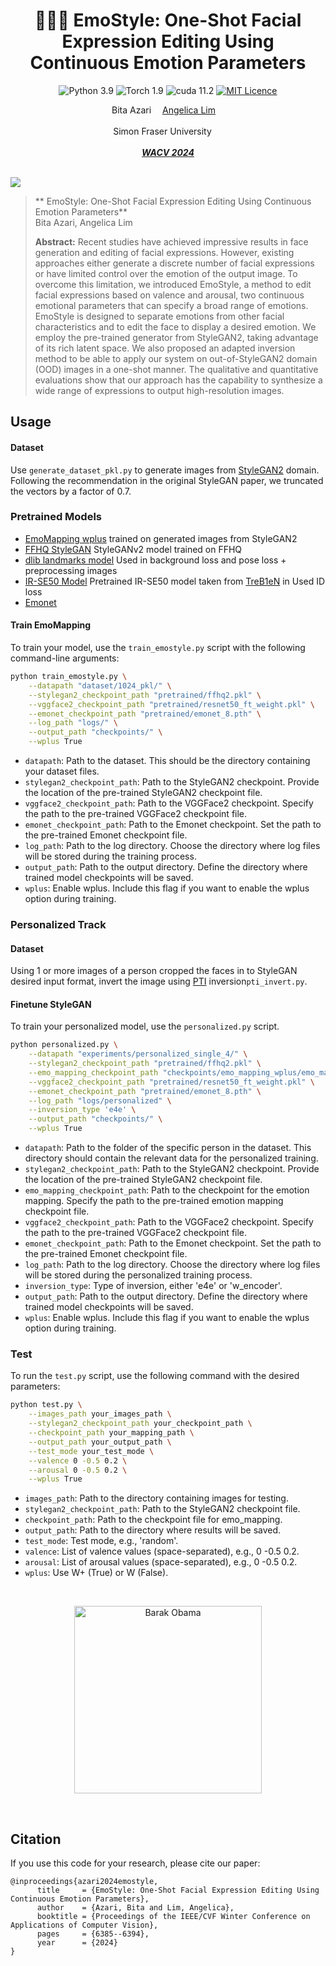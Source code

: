 <div align="center">


# 🙂😐🙁 EmoStyle: One-Shot Facial Expression Editing Using Continuous Emotion Parameters

![Python 3.9](https://img.shields.io/badge/Python-3.9-red)
![Torch 1.9](https://img.shields.io/badge/torch-1.9-green)
![cuda 11.2](https://img.shields.io/badge/cuda-11.2-purple)
[![MIT Licence ](https://img.shields.io/badge/License-MIT-yellow.svg)](https://opensource.org/licenses/MIT)

<div>
    <a target='_blank'>Bita Azari</a>&emsp;
    <a href='https://www.sfu.ca/computing/people/faculty/angelicalim.html' target='_blank'>Angelica Lim</a>&emsp;
</div>
<br>
<div>
    Simon Fraser University &emsp;
</div>
<br>
<i><strong><a href='https://openaccess.thecvf.com/content/WACV2024/papers/Azari_EmoStyle_One-Shot_Facial_Expression_Editing_Using_Continuous_Emotion_Parameters_WACV_2024_paper.pdf' target='_blank'>WACV 2024</a></strong></i>
<br>
<br>
<!-- <br>
  <p align="center">
    <img src="resrc/git.png" height="400">
  </p>
<br> -->
</div>

![](resrc/git.png)
>** EmoStyle: One-Shot Facial Expression Editing Using Continuous Emotion Parameters**<br>
> Bita Azari, Angelica Lim <br>
>
>**Abstract:** Recent studies have achieved impressive results in face generation and editing of facial expressions. However, existing approaches either generate a discrete number of facial expressions or have limited control over the emotion of the output image. To overcome this limitation, we introduced EmoStyle, a method to edit facial expressions based on valence and arousal, two continuous emotional parameters that can specify a broad range of emotions. EmoStyle is designed to separate emotions from other facial characteristics and to edit the face to display a desired emotion. We employ the pre-trained generator from StyleGAN2, taking advantage of its rich latent space. We also proposed an adapted inversion method to be able to apply our system on out-of-StyleGAN2 domain (OOD) images in a one-shot manner. The qualitative and quantitative evaluations show that our approach has the capability to synthesize a wide range of expressions to output high-resolution images.

## Usage
#### Dataset
Use `generate_dataset_pkl.py` to generate images from [StyleGAN2](https://github.com/NVlabs/stylegan2?tab=readme-ov-file) domain. Following the recommendation in the original StyleGAN paper, we truncated the vectors by a factor of 0.7.

### Pretrained Models
- [EmoMapping wplus](https://drive.google.com/file/d/17C1-ACpPbFnaRNVYpDPrzNTYbFJPL_7h/view?usp=sharing) trained on generated images from StyleGAN2
- [FFHQ StyleGAN](https://nvlabs-fi-cdn.nvidia.com/stylegan2-ada-pytorch/pretrained/ffhq.pkl) StyleGANv2 model trained on FFHQ
- [dlib landmarks model](http://dlib.net/files/shape_predictor_68_face_landmarks.dat.bz2) Used in background loss and pose loss + preprocessing images
- [IR-SE50 Model](https://drive.google.com/file/d/1KW7bjndL3QG3sxBbZxreGHigcCCpsDgn/view?usp=sharing) Pretrained IR-SE50 model taken from [TreB1eN](https://github.com/TreB1eN/InsightFace_Pytorch) in Used ID loss
- [Emonet](https://github.com/face-analysis/emonet/blob/master/pretrained/emonet_8.pth) 
  
#### Train EmoMapping
To train your model, use the `train_emostyle.py` script with the following command-line arguments:

```bash
python train_emostyle.py \
    --datapath "dataset/1024_pkl/" \
    --stylegan2_checkpoint_path "pretrained/ffhq2.pkl" \
    --vggface2_checkpoint_path "pretrained/resnet50_ft_weight.pkl" \
    --emonet_checkpoint_path "pretrained/emonet_8.pth" \
    --log_path "logs/" \
    --output_path "checkpoints/" \
    --wplus True
```
- `datapath`: Path to the dataset. This should be the directory containing your dataset files.
- `stylegan2_checkpoint_path`: Path to the StyleGAN2 checkpoint. Provide the location of the pre-trained StyleGAN2 checkpoint file.
- `vggface2_checkpoint_path`: Path to the VGGFace2 checkpoint. Specify the path to the pre-trained VGGFace2 checkpoint file.
- `emonet_checkpoint_path`: Path to the Emonet checkpoint. Set the path to the pre-trained Emonet checkpoint file.
- `log_path`: Path to the log directory. Choose the directory where log files will be stored during the training process.
- `output_path`: Path to the output directory. Define the directory where trained model checkpoints will be saved.
- `wplus`: Enable wplus. Include this flag if you want to enable the wplus option during training.

### Personalized Track
#### Dataset
Using 1 or more images of a person cropped the faces in to StyleGAN desired input format, invert the image using [PTI](https://github.com/danielroich/PTI) inversion`pti_invert.py`.

#### Finetune StyleGAN
 To train your personalized model, use the `personalized.py` script.

```bash
python personalized.py \
    --datapath "experiments/personalized_single_4/" \
    --stylegan2_checkpoint_path "pretrained/ffhq2.pkl" \
    --emo_mapping_checkpoint_path "checkpoints/emo_mapping_wplus/emo_mapping_wplus_2.pt" \
    --vggface2_checkpoint_path "pretrained/resnet50_ft_weight.pkl" \
    --emonet_checkpoint_path "pretrained/emonet_8.pth" \
    --log_path "logs/personalized" \
    --inversion_type 'e4e' \
    --output_path "checkpoints/" \
    --wplus True
  ```
- `datapath`: Path to the folder of the specific person in the dataset. This directory should contain the relevant data for the personalized training.
- `stylegan2_checkpoint_path`: Path to the StyleGAN2 checkpoint. Provide the location of the pre-trained StyleGAN2 checkpoint file.
- `emo_mapping_checkpoint_path`: Path to the checkpoint for the emotion mapping. Specify the path to the pre-trained emotion mapping checkpoint file.
- `vggface2_checkpoint_path`: Path to the VGGFace2 checkpoint. Specify the path to the pre-trained VGGFace2 checkpoint file.
- `emonet_checkpoint_path`: Path to the Emonet checkpoint. Set the path to the pre-trained Emonet checkpoint file.
- `log_path`: Path to the log directory. Choose the directory where log files will be stored during the personalized training process.
- `inversion_type`: Type of inversion, either 'e4e' or 'w_encoder'.
- `output_path`: Path to the output directory. Define the directory where trained model checkpoints will be saved.
- `wplus`: Enable wplus. Include this flag if you want to enable the wplus option during training.

### Test

To run the `test.py` script, use the following command with the desired parameters:

```bash
python test.py \
    --images_path your_images_path \
    --stylegan2_checkpoint_path your_checkpoint_path \
    --checkpoint_path your_mapping_path \
    --output_path your_output_path \
    --test_mode your_test_mode \
    --valence 0 -0.5 0.2 \
    --arousal 0 -0.5 0.2 \
    --wplus True
```

- `images_path`: Path to the directory containing images for testing.
- `stylegan2_checkpoint_path`: Path to the StyleGAN2 checkpoint file.
- `checkpoint_path`: Path to the checkpoint file for emo_mapping.
- `output_path`: Path to the directory where results will be saved.
- `test_mode`: Test mode, e.g., 'random'.
- `valence`: List of valence values (space-separated), e.g., 0 -0.5 0.2.
- `arousal`: List of arousal values (space-separated), e.g., 0 -0.5 0.2.
- `wplus`: Use W+ (True) or W (False).

<div align="center">

<br>
  <p align="center">
    <img src="resrc/barak_obama.gif" width="300" height="300" alt="Barak Obama">
    <!-- <img src="resrc/taylor_swift.gif" width="300" height="300" alt="Taylor Swift"> -->
  </p>
<br>

</div>

## Citation

If you use this code for your research, please cite our paper:

```
@inproceedings{azari2024emostyle,
      title     = {EmoStyle: One-Shot Facial Expression Editing Using Continuous Emotion Parameters},
      author    = {Azari, Bita and Lim, Angelica},
      booktitle = {Proceedings of the IEEE/CVF Winter Conference on Applications of Computer Vision},
      pages     = {6385--6394},
      year      = {2024}
}
```

